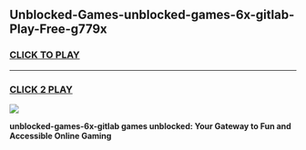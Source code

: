 
## Unblocked-Games-unblocked-games-6x-gitlab-Play-Free-g779x
<h3>
<a href="https://premium76.site?title=unblocked-games-6x-gitlab&ref=20M">CLICK TO PLAY</a></h3>
<hr>

<h3>
<a href="https://premium76.site?title=unblocked-games-6x-gitlab&ref=20M">CLICK 2 PLAY</a>
  
</h3>

<a href="https://premium76.site?title=unblocked-games-6x-gitlab&ref=19M"><img src="https://clearcache.store/games.png"></a>


**unblocked-games-6x-gitlab games unblocked: Your Gateway to Fun and Accessible Online Gaming**
